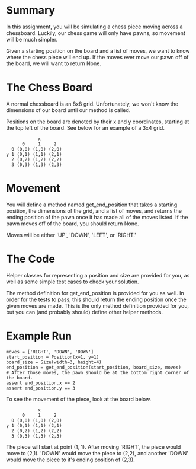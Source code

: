 # Summary
In this assignment, you will be simulating a chess piece moving across a
chessboard. Luckily, our chess game will only have pawns, so movement will be
much simpler.

Given a starting position on the board and a list of moves, we want to know
where the chess piece will end up. If the moves ever move our pawn off of the
board, we will want to return None.

# The Chess Board
A normal chessboard is an 8x8 grid. Unfortunately, we won't know the dimensions
of our board until our method is called.

Positions on the board are denoted by their x and y coordinates, starting at the
top left of the board. See below for an example of a 3x4 grid.

```
            x
      0     1     2
  0 (0,0) (1,0) (2,0)
y 1 (0,1) (1,1) (2,1)
  2 (0,2) (1,2) (2,2)
  3 (0,3) (1,3) (2,3)
```

# Movement
You will define a method named get_end_position that takes a starting position,
the dimensions of the grid, and a list of moves, and returns the ending position
of the pawn once it has made all of the moves listed. If the pawn moves off of
the board, you should return None.

Moves will be either 'UP', 'DOWN', 'LEFT', or 'RIGHT.'

# The Code

Helper classes for representing a position and size are provided for you, as
well as some simple test cases to check your solution.

The method definition for get_end_position is provided for you as well. In order
for the tests to pass, this should return the ending position once the given
moves are made. This is the only method definition provided for you, but you can
(and probably should) define other helper methods.

# Example Run
```
moves = ['RIGHT', 'DOWN', 'DOWN']
start_position = Position(x=1, y=1)
board_size = Size(width=3, height=4)
end_position = get_end_position(start_position, board_size, moves)
# After those moves, the pawn should be at the bottom right corner of the board.
assert end_position.x == 2
assert end_position.y == 3
```

To see the movement of the piece, look at the board below.
```
            x
      0     1     2
  0 (0,0) (1,0) (2,0)
y 1 (0,1) (1,1) (2,1)
  2 (0,2) (1,2) (2,2)
  3 (0,3) (1,3) (2,3)
```

The piece will start at point (1, 1). After moving 'RIGHT', the piece would move
to (2,1). 'DOWN' would move the piece to (2,2), and another 'DOWN' would move
the piece to it's ending position of (2,3).
